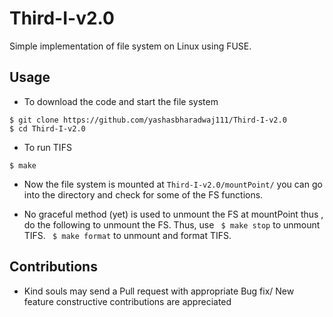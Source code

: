 # Third-I-v2.0
Simple implementation of file system on Linux using FUSE. 

## Usage

* To download the code and start the file system
```
$ git clone https://github.com/yashasbharadwaj111/Third-I-v2.0
$ cd Third-I-v2.0
```
* To run TIFS
```
$ make
```

* Now the file system is mounted at ```Third-I-v2.0/mountPoint/``` you can go into the directory and check for some of the FS functions. 

* No graceful method (yet) is used to unmount the FS at mountPoint
thus , do the following to unmount the FS. Thus,  use
``` $ make stop``` to unmount TIFS.
``` $ make format``` to unmount and format TIFS.

## Contributions
* Kind souls may send a Pull request with appropriate Bug fix/ New feature constructive contributions are appreciated